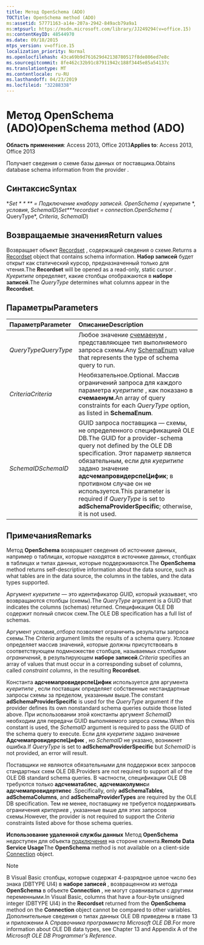 ```yaml
---
title: Метод OpenSchema (ADO)
TOCTitle: OpenSchema method (ADO)
ms:assetid: 57771163-a14e-207a-2942-849acb79a9a1
ms:mtpsurl: https://msdn.microsoft.com/library/JJ249294(v=office.15)
ms:contentKeyID: 48544970
ms.date: 09/18/2015
mtps_version: v=office.15
localization_priority: Normal
ms.openlocfilehash: 43ca69b9d761629d42138780517f8de806ed7e8c
ms.sourcegitcommit: 8fe462c32b91c87911942c188f3445e85a54137c
ms.translationtype: MT
ms.contentlocale: ru-RU
ms.lasthandoff: 04/23/2019
ms.locfileid: "32288338"
---
```

# <a name="openschema-method-ado"></a><span data-ttu-id="dd445-102">Метод OpenSchema (ADO)</span><span class="sxs-lookup"><span data-stu-id="dd445-102">OpenSchema method (ADO)</span></span>

<span data-ttu-id="dd445-103">**Область применения**: Access 2013, Office 2013</span><span class="sxs-lookup"><span data-stu-id="dd445-103">**Applies to**: Access 2013, Office 2013</span></span>

<span data-ttu-id="dd445-104">Получает сведения о схеме базы данных от поставщика.</span><span class="sxs-lookup"><span data-stu-id="dd445-104">Obtains database schema information from the provider .</span></span>

## <a name="syntax"></a><span data-ttu-id="dd445-105">Синтаксис</span><span class="sxs-lookup"><span data-stu-id="dd445-105">Syntax</span></span>

<span data-ttu-id="dd445-106">\**Set \* \* \*\* = *Подключение к*набору записей. OpenSchema (* куеритипе \*, *условия*, *SchemaID*)</span><span class="sxs-lookup"><span data-stu-id="dd445-106">**Set\*\*\*recordset* = *connection*.OpenSchema (* QueryType\*, *Criteria*, *SchemaID*)</span></span>

## <a name="return-values"></a><span data-ttu-id="dd445-107">Возвращаемые значения</span><span class="sxs-lookup"><span data-stu-id="dd445-107">Return values</span></span>

<span data-ttu-id="dd445-108">Возвращает объект [Recordset](recordset-object-ado.md) , содержащий сведения о схеме.</span><span class="sxs-lookup"><span data-stu-id="dd445-108">Returns a [Recordset](recordset-object-ado.md) object that contains schema information.</span></span> <span data-ttu-id="dd445-109">**Набор записей** будет открыт как статический курсор, предназначенный только для чтения.</span><span class="sxs-lookup"><span data-stu-id="dd445-109">The **Recordset** will be opened as a read-only, static cursor .</span></span> <span data-ttu-id="dd445-110">*Куеритипе* определяет, какие столбцы отображаются в **наборе записей**.</span><span class="sxs-lookup"><span data-stu-id="dd445-110">The *QueryType* determines what columns appear in the **Recordset**.</span></span>

## <a name="parameters"></a><span data-ttu-id="dd445-111">Параметры</span><span class="sxs-lookup"><span data-stu-id="dd445-111">Parameters</span></span>

|<span data-ttu-id="dd445-112">Параметр</span><span class="sxs-lookup"><span data-stu-id="dd445-112">Parameter</span></span>|<span data-ttu-id="dd445-113">Описание</span><span class="sxs-lookup"><span data-stu-id="dd445-113">Description</span></span>|
|:--------|:----------|
|<span data-ttu-id="dd445-114">*QueryType*</span><span class="sxs-lookup"><span data-stu-id="dd445-114">*QueryType*</span></span> |<span data-ttu-id="dd445-115">Любое значение [счемаенум](schemaenum.md) , представляющее тип выполняемого запроса схемы.</span><span class="sxs-lookup"><span data-stu-id="dd445-115">Any [SchemaEnum](schemaenum.md) value that represents the type of schema query to run.</span></span>|
|<span data-ttu-id="dd445-116">*Criteria*</span><span class="sxs-lookup"><span data-stu-id="dd445-116">*Criteria*</span></span> |<span data-ttu-id="dd445-117">Необязательное.</span><span class="sxs-lookup"><span data-stu-id="dd445-117">Optional.</span></span> <span data-ttu-id="dd445-118">Массив ограничений запроса для каждого параметра *куеритипе* , как показано в **счемаенум**.</span><span class="sxs-lookup"><span data-stu-id="dd445-118">An array of query constraints for each *QueryType* option, as listed in **SchemaEnum**.</span></span>|
|<span data-ttu-id="dd445-119">*SchemaID*</span><span class="sxs-lookup"><span data-stu-id="dd445-119">*SchemaID*</span></span> |<span data-ttu-id="dd445-120">GUID запроса поставщика — схемы, не определенного спецификацией OLE DB.</span><span class="sxs-lookup"><span data-stu-id="dd445-120">The GUID for a provider-schema query not defined by the OLE DB specification.</span></span> <span data-ttu-id="dd445-121">Этот параметр является обязательным, если для *куеритипе* задано значение **адсчемапровидерспеЦифик**; в противном случае он не используется.</span><span class="sxs-lookup"><span data-stu-id="dd445-121">This parameter is required if *QueryType* is set to **adSchemaProviderSpecific**; otherwise, it is not used.</span></span>|

## <a name="remarks"></a><span data-ttu-id="dd445-122">Примечания</span><span class="sxs-lookup"><span data-stu-id="dd445-122">Remarks</span></span>

<span data-ttu-id="dd445-123">Метод **OpenSchema** возвращает сведения об источнике данных, например о таблицах, которые находятся в источнике данных, столбцах в таблицах и типах данных, которые поддерживаются.</span><span class="sxs-lookup"><span data-stu-id="dd445-123">The **OpenSchema** method returns self-descriptive information about the data source, such as what tables are in the data source, the columns in the tables, and the data types supported.</span></span>

<span data-ttu-id="dd445-124">Аргумент *куеритипе* — это идентификатор GUID, который указывает, что возвращаются столбцы (схемы).</span><span class="sxs-lookup"><span data-stu-id="dd445-124">The *QueryType* argument is a GUID that indicates the columns (schemas) returned.</span></span> <span data-ttu-id="dd445-125">Спецификация OLE DB содержит полный список схем.</span><span class="sxs-lookup"><span data-stu-id="dd445-125">The OLE DB specification has a full list of schemas.</span></span>

<span data-ttu-id="dd445-126">Аргумент *условия_отбора* позволяет ограничить результаты запроса схемы.</span><span class="sxs-lookup"><span data-stu-id="dd445-126">The *Criteria* argument limits the results of a schema query.</span></span> <span data-ttu-id="dd445-127">*Условие* определяет массив значений, которые должны присутствовать в соответствующем подмножестве столбцов, называемых *столбцами ограничений*, в результирующем **наборе записей**.</span><span class="sxs-lookup"><span data-stu-id="dd445-127">*Criteria* specifies an array of values that must occur in a corresponding subset of columns, called *constraint columns*, in the resulting **Recordset**.</span></span>

<span data-ttu-id="dd445-128">Константа **адсчемапровидерспеЦифик** используется для аргумента *куеритипе* , если поставщик определяет собственные нестандартные запросы схемы за пределом, указанным выше.</span><span class="sxs-lookup"><span data-stu-id="dd445-128">The constant **adSchemaProviderSpecific** is used for the *QueryType* argument if the provider defines its own nonstandard schema queries outside those listed above.</span></span> <span data-ttu-id="dd445-129">При использовании этой константы аргумент *SchemaID* необходим для передачи GUID выполняемого запроса схемы.</span><span class="sxs-lookup"><span data-stu-id="dd445-129">When this constant is used, the *SchemaID* argument is required to pass the GUID of the schema query to execute.</span></span> <span data-ttu-id="dd445-130">Если для *куеритипе* задано значение **АдсчемапровидерспеЦифик** , но *SchemaID* не указано, возникнет ошибка.</span><span class="sxs-lookup"><span data-stu-id="dd445-130">If *QueryType* is set to **adSchemaProviderSpecific** but *SchemaID* is not provided, an error will result.</span></span>

<span data-ttu-id="dd445-131">Поставщики не являются обязательными для поддержки всех запросов стандартных схем OLE DB.</span><span class="sxs-lookup"><span data-stu-id="dd445-131">Providers are not required to support all of the OLE DB standard schema queries.</span></span> <span data-ttu-id="dd445-132">В частности, спецификации OLE DB требуются только **адсчематаблес**, **адсчемаколумнс**и **адсчемапровидертипес** .</span><span class="sxs-lookup"><span data-stu-id="dd445-132">Specifically, only **adSchemaTables**, **adSchemaColumns**, and **adSchemaProviderTypes** are required by the OLE DB specification.</span></span> <span data-ttu-id="dd445-133">Тем не менее, поставщику не требуется поддерживать ограничения *критериев* , указанные выше для этих запросов схемы.</span><span class="sxs-lookup"><span data-stu-id="dd445-133">However, the provider is not required to support the *Criteria* constraints listed above for those schema queries.</span></span>

<span data-ttu-id="dd445-134">**Использование удаленной службы данных** Метод **OpenSchema** недоступен для объекта [подключения](connection-object-ado.md) на стороне клиента.</span><span class="sxs-lookup"><span data-stu-id="dd445-134">**Remote Data Service Usage**The **OpenSchema** method is not available on a client-side [Connection](connection-object-ado.md) object.</span></span>

> [!NOTE]
> <span data-ttu-id="dd445-135">В Visual Basic столбцы, которые содержат 4-разрядное целое число без знака (DBTYPE UI4) в **наборе записей** , возвращенном из метода **OpenSchema** в объекте **Connection** , не могут сравниваться с другими переменными.</span><span class="sxs-lookup"><span data-stu-id="dd445-135">In Visual Basic, columns that have a four-byte unsigned integer (DBTYPE UI4) in the **Recordset** returned from the **OpenSchema** method on the **Connection** object cannot be compared to other variables.</span></span> <span data-ttu-id="dd445-136">Дополнительные сведения о типах данных OLE DB приведены в главе 13 и приложении A *Справочника программиста Microsoft OLE DB*.</span><span class="sxs-lookup"><span data-stu-id="dd445-136">For more information about OLE DB data types, see Chapter 13 and Appendix A of the *Microsoft OLE DB Programmer's Reference*.</span></span>


